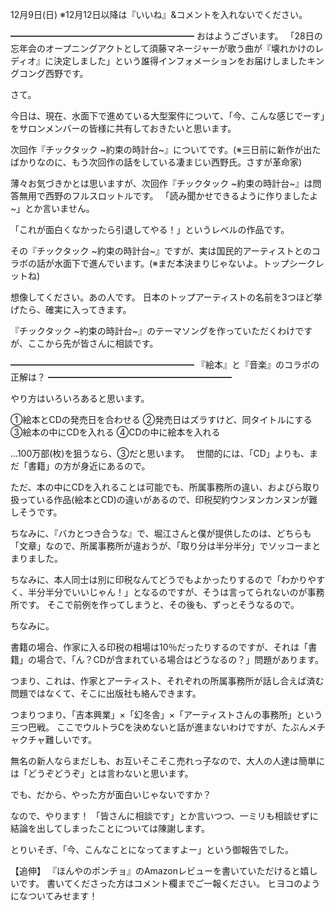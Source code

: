 12月9日(日) ※12月12日以降は『いいね』&コメントを入れないでください。

━━━━━━━━━━━━━━━━━━━━━
おはようございます。
「28日の忘年会のオープニングアクトとして須藤マネージャーが歌う曲が『壊れかけのレディオ』に決定しました」という誰得インフォメーションをお届けしましたキングコング西野です。

さて。

今日は、現在、水面下で進めている大型案件について、「今、こんな感じでーす」をサロンメンバーの皆様に共有しておきたいと思います。

次回作『チックタック ~約束の時計台~』についてです。(※三日前に新作が出たばかりなのに、もう次回作の話をしている凄まじい西野氏。さすが革命家)

薄々お気づきかとは思いますが、次回作『チックタック ~約束の時計台~』は問答無用で西野のフルスロットルです。
「読み聞かせできるように作りましたよ~」とか言いません。

「これが面白くなかったら引退してやる！」というレベルの作品です。

その『チックタック ~約束の時計台~』ですが、実は国民的アーティストとのコラボの話が水面下で進んでいます。(※まだ本決まりじゃないよ。トップシークレットね)

想像してください。あの人です。
日本のトップアーティストの名前を3つほど挙げたら、確実に入ってきます。　　

『チックタック ~約束の時計台~』のテーマソングを作っていただくわけですが、ここから先が皆さんに相談です。

━━━━━━━━━━━━━━━━━━━━━
『絵本』と『音楽』のコラボの正解は？
━━━━━━━━━━━━━━━━━━━━━

やり方はいろいろあると思います。

①絵本とCDの発売日を合わせる
②発売日はズラすけど、同タイトルにする
③絵本の中にCDを入れる
④CDの中に絵本を入れる

…100万部(枚)を狙うなら、③だと思います。　
世間的には、「CD」よりも、まだ「書籍」の方が身近にあるので。

ただ、本の中にCDを入れることは可能でも、所属事務所の違い、およびら取り扱っている作品(絵本とCD)の違いがあるので、印税契約ウンヌンカンヌンが難しそうです。

ちなみに、『バカとつき合うな』で、堀江さんと僕が提供したのは、どちらも「文章」なので、所属事務所が違おうが、「取り分は半分半分」でソッコーまとまりました。

ちなみに、本人同士は別に印税なんてどうでもよかったりするので「わかりやすく、半分半分でいいじゃん！」となるのですが、そうは言ってられないのが事務所です。
そこで前例を作ってしまうと、その後も、ずっとそうなるので。

ちなみに。

書籍の場合、作家に入る印税の相場は10％だったりするのですが、それは「書籍」の場合で、「ん？CDが含まれている場合はどうなるの？」問題があります。

つまり、これは、作家とアーティスト、それぞれの所属事務所が話し合えば済む問題ではなくて、そこに出版社も絡んできます。

つまりつまり、「吉本興業」×「幻冬舎」×「アーティストさんの事務所」という三つ巴戦。
ここでウルトラCを決めないと話が進まないわけですが、たぶんメチャクチャ難しいです。

無名の新人ならまだしも、お互いそこそこ売れっ子なので、大人の人達は簡単には「どうぞどうぞ」とは言わないと思います。

でも、だから、やった方が面白いじゃないですか？

なので、やります！
「皆さんに相談です」とか言いつつ、一ミリも相談せずに結論を出してしまったことについては陳謝します。

とりいそぎ、「今、こんなことになってますよー」という御報告でした。

【追伸】
『ほんやのポンチョ』のAmazonレビューを書いていただけると嬉しいです。
書いてくださった方はコメント欄までご一報ください。
ヒヨコのようになついてみせます！
